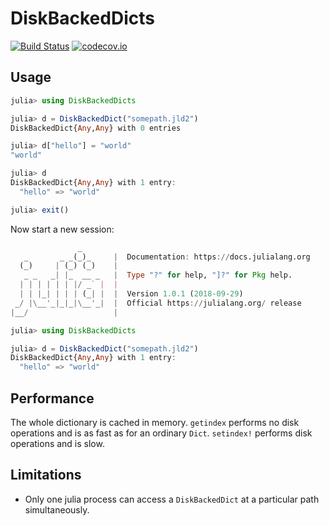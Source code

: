 # DiskBackedDicts


[![Build Status](https://travis-ci.org/jw3126/DiskBackedDicts.jl.svg?branch=master)](https://travis-ci.org/jw3126/DiskBackedDicts.jl)
[![codecov.io](https://codecov.io/github/jw3126/DiskBackedDicts.jl/coverage.svg?branch=master)](http://codecov.io/github/jw3126/DiskBackedDicts.jl?branch=master)

## Usage

```julia
julia> using DiskBackedDicts

julia> d = DiskBackedDict("somepath.jld2")
DiskBackedDict{Any,Any} with 0 entries

julia> d["hello"] = "world"
"world"

julia> d
DiskBackedDict{Any,Any} with 1 entry:
  "hello" => "world"

julia> exit()
```
Now start a new session:
```julia
               _
   _       _ _(_)_     |  Documentation: https://docs.julialang.org
  (_)     | (_) (_)    |
   _ _   _| |_  __ _   |  Type "?" for help, "]?" for Pkg help.
  | | | | | | |/ _` |  |
  | | |_| | | | (_| |  |  Version 1.0.1 (2018-09-29)
 _/ |\__'_|_|_|\__'_|  |  Official https://julialang.org/ release
|__/                   |

julia> using DiskBackedDicts

julia> d = DiskBackedDict("somepath.jld2")
DiskBackedDict{Any,Any} with 1 entry:
  "hello" => "world"

```

## Performance

The whole dictionary is cached in memory. `getindex` performs no disk operations and is as fast as for an
ordinary `Dict`. `setindex!` performs disk operations and is slow.

## Limitations

* Only one julia process can access a `DiskBackedDict` at a particular path simultaneously.
